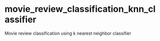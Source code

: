 # movie_review_classification_knn_classifier
Movie review classification using k nearest neighbor classifier
